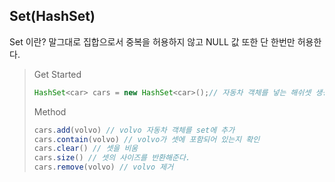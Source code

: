 ## Set(HashSet)

Set 이란? 말그대로 집합으로서 중복을 허용하지 않고 NULL 값 또한 단 한번만 허용한다.

> Get Started
>
> ```java
> HashSet<car> cars = new HashSet<car>();// 자동차 객체를 넣는 해쉬셋 생성
> ```
>
> Method
>
> ```java
> cars.add(volvo) // volvo 자동차 객체를 set에 추가
> cars.contain(volvo) // volvo가 셋에 포함되어 있는지 확인
> cars.clear() // 셋을 비움
> cars.size() // 셋의 사이즈를 반환해준다.
> cars.remove(volvo) // volvo 제거
> ```